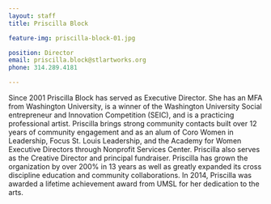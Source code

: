 ```yaml
---
layout: staff
title: Priscilla Block

feature-img: priscilla-block-01.jpg

position: Director
email: priscilla.block@stlartworks.org
phone: 314.289.4181

---
```


Since 2001 Priscilla Block has served as Executive Director. She has an MFA from Washington University, is a winner of the Washington University Social entrepreneur and Innovation Competition (SEIC), and is a practicing professional artist. Priscilla brings strong community contacts built over 12 years of community engagement and as an alum of Coro Women in Leadership, Focus St.
Louis Leadership, and the Academy for Women Executive Directors through Nonprofit Services Center. Priscilla also serves as the Creative Director and principal fundraiser. Priscilla has grown the organization by over 200% in 13 years as well as greatly expanded its cross discipline education and community collaborations. In 2014, Priscilla was awarded a lifetime achievement award from UMSL for her dedication to the arts.
